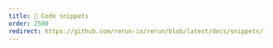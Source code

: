 ```yaml
---
title: 📖 Code snippets
order: 2500
redirect: https://github.com/rerun-io/rerun/blob/latest/docs/snippets/INDEX.md
---
```

